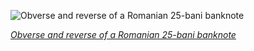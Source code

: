 
![Obverse and reverse of a Romanian 25-bani banknote](https://upload.wikimedia.org/wikipedia/commons/thumb/2/27/ROM-70-Emergency_WWI-25_Bani_%281917%29.jpg/600px-ROM-70-Emergency_WWI-25_Bani_%281917%29.jpg)

*[Obverse and reverse of a Romanian 25-bani banknote](https://wikipedia.org/wiki/File:ROM-70-Emergency_WWI-25_Bani_(1917).jpg)*
